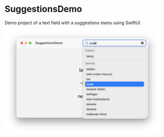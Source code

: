 # SuggestionsDemo
Demo project of a text field with a suggestions menu using SwiftUI

![Screenshot](Screenshot.png)
